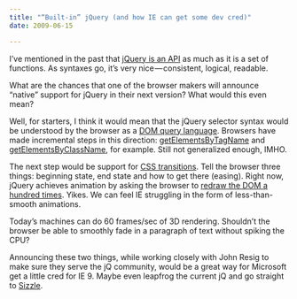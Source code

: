 ```yaml
---
title: "“Built-in” jQuery (and how IE can get some dev cred)"
date: 2009-06-15

---
```


I’ve mentioned in the past that [jQuery is an API](http://clipperhouse.com/blog/post/Hammering-the-DOM.aspx) as much as it is a set of functions. As syntaxes go, it’s very nice — consistent, logical, readable.

What are the chances that one of the browser makers will announce “native” support for jQuery in their next version? What would this even mean?

Well, for starters, I think it would mean that the jQuery selector syntax would be understood by the browser as a [DOM query language](http://clipperhouse.com/blog/post/jQuery-performance-tips.aspx). Browsers have made incremental steps in this direction: [getElementsByTagName](https://developer.mozilla.org/en/DOM/element.getElementsByTagName) and [getElementsByClassName](http://www.quirksmode.org/blog/archives/2008/05/getelementsbycl.html), for example. Still not generalized enough, IMHO.

The next step would be support for [CSS transitions](http://ejohn.org/blog/css-animations-and-javascript/). Tell the browser three things: beginning state, end state and how to get there (easing). Right now, jQuery achieves animation by asking the browser to [redraw the DOM a hundred times](/blog/post/Hammering-the-DOM.aspx). Yikes. We can feel IE struggling in the form of less-than-smooth animations.

Today’s machines can do 60 frames/sec of 3D rendering. Shouldn’t the browser be able to smoothly fade in a paragraph of text without spiking the CPU?

Announcing these two things, while working closely with John Resig to make sure they serve the jQ community, would be a great way for Microsoft get a little cred for IE 9. Maybe even leapfrog the current jQ and go straight to [Sizzle](http://sizzlejs.com/).
